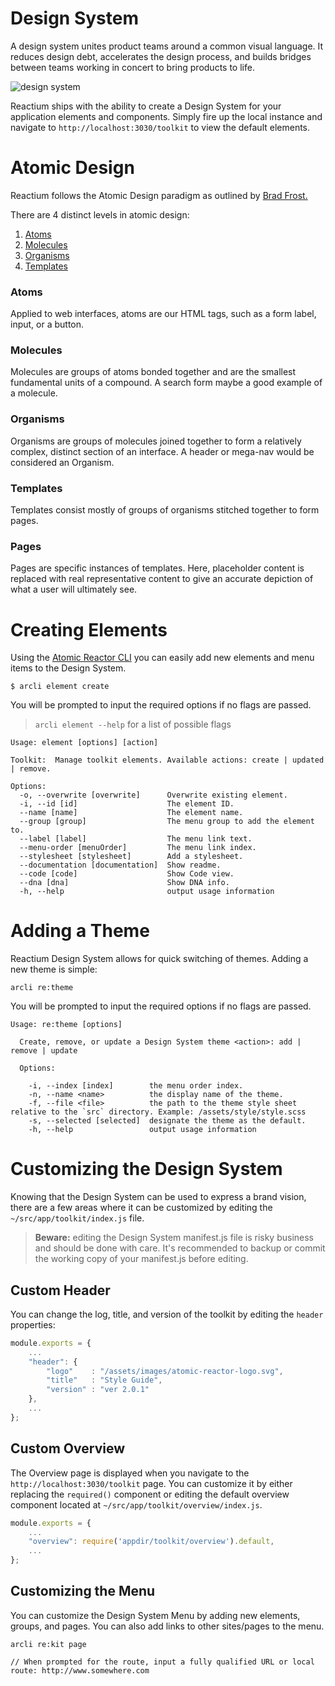 # Design System

A design system unites product teams around a common visual language. It reduces design debt, accelerates the design process, and builds bridges between teams working in concert to bring products to life.

![design system](https://image.ibb.co/fzm3po/design_systems.png 'A UI audit collects the many permutations of simple UI elements to illustrate how deep in design debt your team is.')

Reactium ships with the ability to create a Design System for your application elements and components. Simply fire up the local instance and navigate to `http://localhost:3030/toolkit` to view the default elements.

# Atomic Design

Reactium follows the Atomic Design paradigm as outlined by [Brad Frost.](http://bradfrost.com/blog/post/atomic-web-design/)

There are 4 distinct levels in atomic design:

1.  [Atoms](#atoms)
2.  [Molecules](#molecules)
3.  [Organisms](#organisms)
4.  [Templates](templates)

### Atoms

Applied to web interfaces, atoms are our HTML tags, such as a form label, input, or a button.

### Molecules

Molecules are groups of atoms bonded together and are the smallest fundamental units of a compound. A search form maybe a good example of a molecule.

### Organisms

Organisms are groups of molecules joined together to form a relatively complex, distinct section of an interface. A header or mega-nav would be considered an Organism.

### Templates

Templates consist mostly of groups of organisms stitched together to form pages.

### Pages

Pages are specific instances of templates. Here, placeholder content is replaced with real representative content to give an accurate depiction of what a user will ultimately see.

# Creating Elements

Using the [Atomic Reactor CLI](https://www.npmjs.com/package/atomic-reactor-cli) you can easily add new elements and menu items to the Design System.

```
$ arcli element create
```

You will be prompted to input the required options if no flags are passed.

> `arcli element --help` for a list of possible flags

```
Usage: element [options] [action]

Toolkit:  Manage toolkit elements. Available actions: create | updated | remove.

Options:
  -o, --overwrite [overwrite]      Overwrite existing element.
  -i, --id [id]                    The element ID.
  --name [name]                    The element name.
  --group [group]                  The menu group to add the element to.
  --label [label]                  The menu link text.
  --menu-order [menuOrder]         The menu link index.
  --stylesheet [stylesheet]        Add a stylesheet.
  --documentation [documentation]  Show readme.
  --code [code]                    Show Code view.
  --dna [dna]                      Show DNA info.
  -h, --help                       output usage information
```

# Adding a Theme

Reactium Design System allows for quick switching of themes. Adding a new theme is simple:

```
arcli re:theme
```

You will be prompted to input the required options if no flags are passed.

```
Usage: re:theme [options]

  Create, remove, or update a Design System theme <action>: add | remove | update

  Options:

    -i, --index [index]        the menu order index.
    -n, --name <name>          the display name of the theme.
    -f, --file <file>          the path to the theme style sheet relative to the `src` directory. Example: /assets/style/style.scss
    -s, --selected [selected]  designate the theme as the default.
    -h, --help                 output usage information
```

# Customizing the Design System

Knowing that the Design System can be used to express a brand vision, there are a few areas where it can be customized by editing the `~/src/app/toolkit/index.js` file.

> **Beware:** editing the Design System manifest.js file is risky business and should be done with care. It's recommended to backup or commit the working copy of your manifest.js before editing.

## Custom Header

You can change the log, title, and version of the toolkit by editing the `header` properties:

```js
module.exports = {
    ...
    "header": {
        "logo"    : "/assets/images/atomic-reactor-logo.svg",
        "title"   : "Style Guide",
        "version" : "ver 2.0.1"
    },
    ...
};
```

## Custom Overview

The Overview page is displayed when you navigate to the `http://localhost:3030/toolkit` page.
You can customize it by either replacing the `required()` component or editing the default overview component located at `~/src/app/toolkit/overview/index.js`.

```js
module.exports = {
    ...
    "overview": require('appdir/toolkit/overview').default,
    ...
};
```

## Customizing the Menu

You can customize the Design System Menu by adding new elements, groups, and pages. You can also add links to other sites/pages to the menu.

```
arcli re:kit page

// When prompted for the route, input a fully qualified URL or local route: http://www.somewhere.com
```
